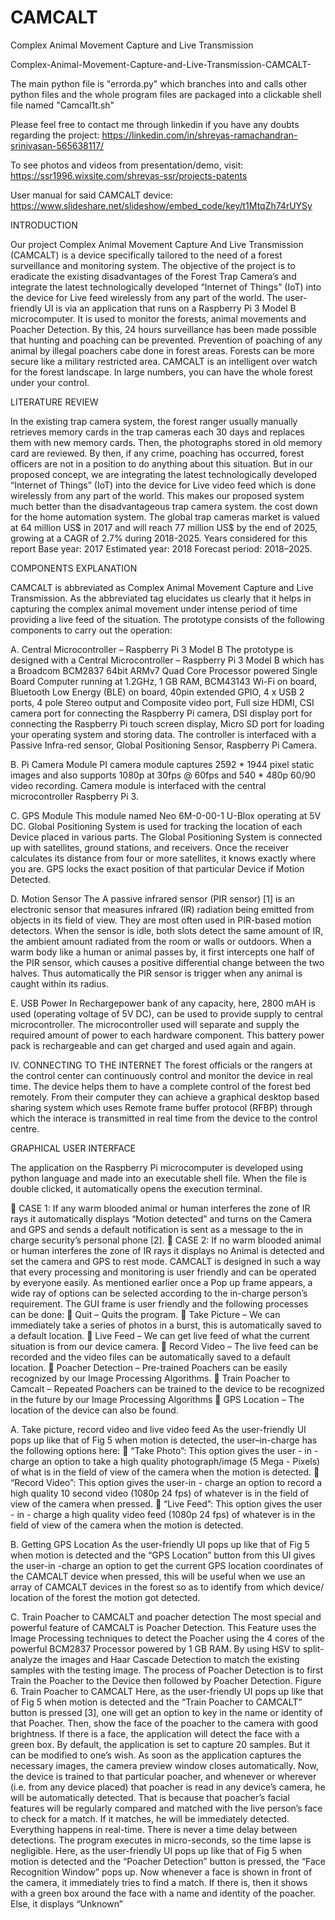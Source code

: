 # CAMCALT
Complex Animal Movement Capture and Live Transmission

Complex-Animal-Movement-Capture-and-Live-Transmission-CAMCALT-

The main python file is "errorda.py" which branches into and calls other python files and the whole program files are packaged into a clickable shell file named "Camcal1t.sh"

Please feel free to contact me through linkedin if you have any doubts regarding the project: https://linkedin.com/in/shreyas-ramachandran-srinivasan-565638117/

To see photos and videos from presentation/demo, visit: https://ssr1996.wixsite.com/shreyas-ssr/projects-patents

User manual for said CAMCALT device: https://www.slideshare.net/slideshow/embed_code/key/t1MtqZh74rUYSy

INTRODUCTION

Our project Complex Animal Movement Capture And Live Transmission (CAMCALT) is a device specifically tailored to the need of a forest surveillance and monitoring system. The objective of the project is to eradicate the existing disadvantages of the Forest Trap Camera’s and integrate the latest technologically developed “Internet of Things” (IoT) into the device for Live feed wirelessly from any part of the world. The user-friendly UI is via an application that runs on a Raspberry Pi 3 Model B microcomputer. It is used to monitor the forests, animal movements and Poacher Detection. By this, 24 hours surveillance has been made possible that hunting and poaching can be prevented. Prevention of poaching of any animal by illegal poachers cabe done in forest areas. Forests can be more secure like a military restricted area. CAMCALT is an intelligent over watch for the forest landscape. In large numbers, you can have the whole forest under your control.

LITERATURE REVIEW

In the existing trap camera system, the forest ranger usually manually retrieves memory cards in the trap cameras each 30 days and replaces them with new memory cards. Then, the photographs stored in old memory card are reviewed. By then, if any crime, poaching has occurred, forest officers are not in a position to do anything about this situation. But in our proposed concept, we are integrating the latest technologically developed “Internet of Things” (IoT) into the device for Live video feed which is done wirelessly from any part of the world. This makes our proposed system much better than the disadvantageous trap camera system. the cost down for the home automation system. The global trap cameras market is valued at 64 million US$ in 2017 and will reach 77 million US$ by the end of 2025, growing at a CAGR of 2.7% during 2018-2025. Years considered for this report Base year: 2017 Estimated year: 2018 Forecast period: 2018–2025.

COMPONENTS EXPLANATION

CAMCALT is abbreviated as Complex Animal Movement Capture and Live Transmission. As the abbreviated tag elucidates us clearly that it helps in capturing the complex animal movement under intense period of time providing a live feed of the situation. The prototype consists of the following components to carry out the operation:

A. Central Microcontroller – Raspberry Pi 3 Model B The prototype is designed with a Central Microcontroller – Raspberry Pi 3 Model B which has a Broadcom BCM2837 64bit ARMv7 Quad Core Processor powered Single Board Computer running at 1.2GHz, 1 GB RAM, BCM43143 Wi-Fi on board, Bluetooth Low Energy (BLE) on board, 40pin extended GPIO, 4 x USB 2 ports, 4 pole Stereo output and Composite video port, Full size HDMI, CSI camera port for connecting the Raspberry Pi camera, DSI display port for connecting the Raspberry Pi touch screen display, Micro SD port for loading your operating system and storing data. The controller is interfaced with a Passive Infra-red sensor, Global Positioning Sensor, Raspberry Pi Camera.

B. Pi Camera Module PI camera module captures 2592 * 1944 pixel static images and also supports 1080p at 30fps @ 60fps and 540 * 480p 60/90 video recording. Camera module is interfaced with the central microcontroller Raspberry Pi 3.

C. GPS Module This module named Neo 6M-0-00-1 U-Blox operating at 5V DC. Global Positioning System is used for tracking the location of each Device placed in various parts. The Global Positioning System is connected up with satellites, ground stations, and receivers. Once the receiver calculates its distance from four or more satellites, it knows exactly where you are. GPS locks the exact position of that particular Device if Motion Detected.

D. Motion Sensor The A passive infrared sensor (PIR sensor) [1] is an electronic sensor that measures infrared (IR) radiation being emitted from objects in its field of view. They are most often used in PIR-based motion detectors. When the sensor is idle, both slots detect the same amount of IR, the ambient amount radiated from the room or walls or outdoors. When a warm body like a human or animal passes by, it first intercepts one half of the PIR sensor, which causes a positive differential change between the two halves. Thus automatically the PIR sensor is trigger when any animal is caught within its radius.

E. USB Power In Rechargepower bank of any capacity, here, 2800 mAH is used (operating voltage of 5V DC), can be used to provide supply to central microcontroller. The microcontroller used will separate and supply the required amount of power to each hardware component. This battery power pack is rechargeable and can get charged and used again and again.

IV. CONNECTING TO THE INTERNET The forest officials or the rangers at the control center can continuously control and monitor the device in real time. The device helps them to have a complete control of the forest bed remotely. From their computer they can achieve a graphical desktop based sharing system which uses Remote frame buffer protocol (RFBP) through which the interace is transmitted in real time from the device to the control centre.

GRAPHICAL USER INTERFACE

The application on the Raspberry Pi microcomputer is developed using python language and made into an executable shell file. When the file is double clicked, it automatically opens the execution terminal.

 CASE 1: If any warm blooded animal or human interferes the zone of IR rays it automatically displays “Motion detected” and turns on the Camera and GPS and sends a default notification is sent as a message to the in charge security’s personal phone [2].  CASE 2: If no warm blooded animal or human interferes the zone of IR rays it displays no Animal is detected and set the camera and GPS to rest mode. CAMCALT is designed in such a way that every processing and monitoring is user friendly and can be operated by everyone easily. As mentioned earlier once a Pop up frame appears, a wide ray of options can be selected according to the in-charge person’s requirement. The GUI frame is user friendly and the following processes can be done:  Quit – Quits the program.  Take Picture – We can immediately take a series of photos in a burst, this is automatically saved to a default location.  Live Feed – We can get live feed of what the current situation is from our device camera.  Record Video – The live feed can be recorded and the video files can be automatically saved to a default location.  Poacher Detection – Pre-trained Poachers can be easily recognized by our Image Processing Algorithms.  Train Poacher to Camcalt – Repeated Poachers can be trained to the device to be recognized in the future by our Image Processing Algorithms  GPS Location – The location of the device can also be found.

A. Take picture, record video and live video feed As the user-friendly UI pops up like that of Fig 5 when motion is detected, the user–in-charge has the following options here:  “Take Photo”: This option gives the user - in - charge an option to take a high quality photograph/image (5 Mega - Pixels) of what is in the field of view of the camera when the motion is detected.  “Record Video”: This option gives the user-in - charge an option to record a high quality 10 second video (1080p 24 fps) of whatever is in the field of view of the camera when pressed.  “Live Feed”: This option gives the user - in - charge a high quality video feed (1080p 24 fps) of whatever is in the field of view of the camera when the motion is detected.

B. Getting GPS Location As the user-friendly UI pops up like that of Fig 5 when motion is detected and the “GPS Location” button from this UI gives the user-in -charge an option to get the current GPS location coordinates of the CAMCALT device when pressed, this will be useful when we use an array of CAMCALT devices in the forest so as to identify from which device/ location of the forest the motion got detected.

C. Train Poacher to CAMCALT and poacher detection The most special and powerful feature of CAMCALT is Poacher Detection. This Feature uses the Image Processing techniques to detect the Poacher using the 4 cores of the powerful BCM2837 Processor powered by 1 GB RAM. By using HSV to split-analyze the images and Haar Cascade Detection to match the existing samples with the testing image. The process of Poacher Detection is to first Train the Poacher to the Device then followed by Poacher Detection. Figure 6. Train Poacher to CAMCALT Here, as the user-friendly UI pops up like that of Fig 5 when motion is detected and the “Train Poacher to CAMCALT” button is pressed [3], one will get an option to key in the name or identity of that Poacher. Then, show the face of the poacher to the camera with good brightness. If there is a face, the application will detect the face with a green box. By default, the application is set to capture 20 samples. But it can be modified to one’s wish. As soon as the application captures the necessary images, the camera preview window closes automatically. Now, the device is trained to that particular poacher, and whenever or wherever (i.e. from any device placed) that poacher is read in any device’s camera, he will be automatically detected. That is because that poacher’s facial features will be regularly compared and matched with the live person’s face to check for a match. If it matches, he will be immediately detected. Everything happens in real-time. There is never a time delay between detections. The program executes in micro-seconds, so the time lapse is negligible. Here, as the user-friendly UI pops up like that of Fig 5 when motion is detected and the “Poacher Detection” button is pressed, the “Face Recognition Window” pops up. Now whenever a face is shown in front of the camera, it immediately tries to find a match. If there is, then it shows with a green box around the face with a name and identity of the poacher. Else, it displays “Unknown” 
